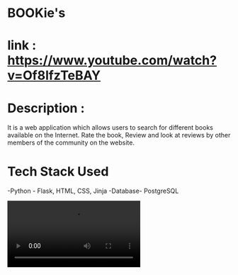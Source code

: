 # BOOKie's

# link : https://www.youtube.com/watch?v=Of8lfzTeBAY

# Description :

It is a web application which allows users to search for different books available on the Internet. 
Rate the book, Review and look at reviews by other members of the community on the website.

# Tech Stack Used

-Python - Flask, HTML, CSS, Jinja
-Database- PostgreSQL

<video src = "https://www.youtube.com/watch?v=Of8lfzTeBAY" autoplay controls> Here is the working video <video/>

